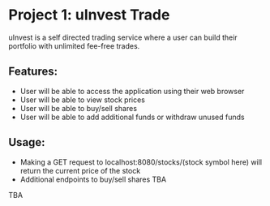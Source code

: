 # Project 1: uInvest Trade
uInvest is a self directed trading service where a user can build their portfolio with unlimited fee-free trades.

## Features:
- User will be able to access the application using their web browser
- User will be able to view stock prices
- User will be able to buy/sell shares
- User will be able to add additional funds or withdraw unused funds

## Usage:
- Making a GET request to localhost:8080/stocks/(stock symbol here) will return the current price of the stock
- Additional endpoints to buy/sell shares TBA

TBA
